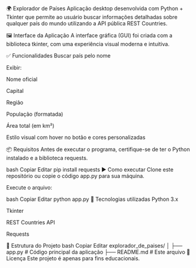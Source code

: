 🌍 Explorador de Países
Aplicação desktop desenvolvida com Python + Tkinter que permite ao usuário buscar informações detalhadas sobre qualquer país do mundo utilizando a API pública REST Countries.

🖼️ Interface da Aplicação
A interface gráfica (GUI) foi criada com a biblioteca tkinter, com uma experiência visual moderna e intuitiva.

✅ Funcionalidades
Buscar país pelo nome

Exibir:

Nome oficial

Capital

Região

População (formatada)

Área total (em km²)

Estilo visual com hover no botão e cores personalizadas

📦 Requisitos
Antes de executar o programa, certifique-se de ter o Python instalado e a biblioteca requests.

bash
Copiar
Editar
pip install requests
▶️ Como executar
Clone este repositório ou copie o código app.py para sua máquina.

Execute o arquivo:

bash
Copiar
Editar
python app.py
🧠 Tecnologias utilizadas
Python 3.x

Tkinter

REST Countries API

Requests

📁 Estrutura do Projeto
bash
Copiar
Editar
explorador_de_paises/
│
├── app.py            # Código principal da aplicação
├── README.md         # Este arquivo
📝 Licença
Este projeto é apenas para fins educacionais.